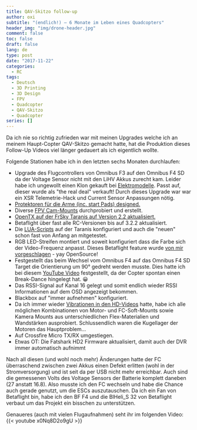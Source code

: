 ```yaml
---
title: QAV-Skitzo follow-up
author: oxi
subtitle: "(endlich!) – 6 Monate im Leben eines Quadcopters"
header_img: "img/drone-header.jpg"
comment: false
toc: false
draft: false
lang: de
type: post
date: "2017-11-22"
categories:
  - RC
tags:
  - Deutsch
  - 3D Printing
  - 3D Design
  - FPV
  - Quadcopter
  - QAV-Skitzo
  - Quadcopter
series: []
---
```

Da ich nie so richtig zufrieden war mit meinen Upgrades welche ich an meinem Haupt-Copter QAV-Skitzo gemacht hatte, hat die Produktion dieses Follow-Up Videos viel länger gedauert als ich eigentlich wollte.

Folgende Stationen habe ich in den letzten sechs Monaten durchlaufen:

* Upgrade des Flugcontrollers von Omnibus F3 auf den Omnibus F4 SD da der Voltage Sensor nicht mit den LiHV Akkus zurecht kam. Leider habe ich ungewollt einen Klon gekauft bei [Elektromodelle](https://www.elektromodelle.ch/). Passt auf, dieser wurde als "the real deal" verkauft! Durch dieses Upgrade war war ein XSR Telemetrie-Hack und Current Sensor Anpassungen nötig.
* [Protektoren für die Arme (inc. start Pads) designed.](https://www.thingiverse.com/thing:2533522)
* Diverse [FPV Cam-Mounts](https://www.thingiverse.com/thing:2300321) durchprobiert und erstellt.
* [OpenTX auf der FrSky Taranis auf Version 2.2 aktualisiert.](https://www.youtube.com/watch?v=Wo3vI181JJk)
* Betaflight über fast alle RC-Versionen bis auf 3.2.2 aktualisiert.
* Die [LUA-Scripts](https://github.com/betaflight/betaflight-tx-lua-scripts) auf der Taranis konfiguriert und auch die "neuen" schon fast von Anfang an mitgetestet.
* RGB LED-Streifen montiert und soweit konfiguriert dass die Farbe sich der Video-Frequenz anpasst. Dieses Betaflight feature wurde [von mir vorgeschlagen](https://github.com/betaflight/betaflight/issues/3228) - yay OpenSource!
* Festgestellt das beim Wechsel vom Omnibus F4 auf das Omnibus F4 SD Target die Orientierung um 90° gedreht werden musste. Dies hatte ich bei diesem [YouTube Video](https://www.youtube.com/watch?v=HeUdL9BuC0E) festgestellt, da der Copter spontan einen Break-Dance hingelegt hat. 😀
* Das RSSI-Signal auf Kanal 16 gelegt und somit endlich wieder RSSI Informationen auf dem OSD angezeigt bekommen.
* Blackbox auf "immer aufnehmen" konfiguriert.
* Da ich immer wieder [Vibrationen in den HD-Videos](https://www.youtube.com/watch?v=8RXnCdMQDZA) hatte, habe ich alle möglichen Kombinationen von Motor- und FC-Soft-Mounts sowie Kamera Mounts aus unterschiedlichen Flex-Materialien und Wandstärken ausprobiert. Schlussendlich waren die Kugellager der Motoren das Hauptproblem…
* Auf Crossfire Micro TX/RX umgestiegen.
* Etwas OT: Die Fatshark HD2 Firmware aktualisiert, damit auch der DVR immer automatisch aufnimmt

Nach all diesen (und wohl noch mehr) Änderungen hatte der FC überraschend zwischen zwei Akkus einen Defekt erlitten (wohl in der Stromversorgung) und ist seit da per USB nicht mehr erreichbar. Auch sind die gemessenen Volts des Voltage Sensors der Batterie komplett daneben (27 anstatt 16.8). Also musste ich den FC wechseln und habe die Chance auch gerade genutzt, um die ESCs auszutauschen. Da ich ein Fan von Betaflight bin,  habe ich den BF F4 und die BlHeli_S 32 von Betaflight verbaut um das Projekt ein bisschen zu unterstützen.

Genaueres (auch mit vielen Flugaufnahmen) seht ihr im folgenden Video:
{{< youtube x0Nq8D2o9gU >}}
